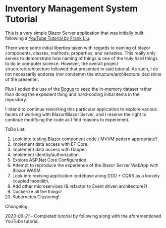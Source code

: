 # Inventory Management System Tutorial

This is a very simple Blazor Server application that was initially built following a 
[YouTube Tutorial by Frank Liu](https://www.youtube.com/watch?v=EluvVXA_Rto&list=WL&index=17&ab_channel=FrankLiu).

There were some initial liberties taken with regards to naming of blazor components, classes, methods, properties, and variables.
This really only serves to demonstrate how naming of things is one of the truly hard things to do in computer science.  However, the overall project
structure/architecture followed that presented in said tutorial.  As such, I do not necessarily endorse (nor condemn) the structure/architectural decisions of the presenter.


Plus I added the use of the [Bogus](https://github.com/bchavez/Bogus) to seed the in-memory dataset rather than doing the expedient thing and hard-coding initial
items in the repository.

I intend to continue reworking this particular application to explore various facets of working with Blazor/Blazor Server, and I reserve the right to continue modifying the code as I find reasons to experiment.

ToDo List:
1. Look into testing Blazor component code / MVVM pattern appropriate?.
1. Implement data access with EF Core.
1. Implement data access with Dapper.
1. Implement identity/authorization.
1. Explore ASP.Net Core Configuration.
1. Attempt to reproduce the experience of the Blazor Server WebApp with Blazor WASM.
1. Look into revising application codebase along DDD + CQRS as a loosely coupled monolith.
1. Add other microservices (& refactor to Event driven architecture?)
1. Dockerize all the things!
1. Kubernetes Clustering!


Changelog:

*2023-06-21* - Completed tutorial by following along with the aforementioned YouTube tutorial.  
